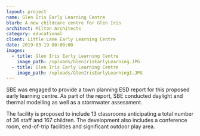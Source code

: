 ```yaml
---
layout: project
name: Glen Iris Early Learning Centre
blurb: A new childcare centre for Glen Iris
architect: Milton Architects
category: educational
client: Little Lane Early Learning Centre
date: 2019-03-19 00:00:00
images:
  - title: Glen Iris Early Learning Centre
    image_path: /uploads/GlenIrisEarlyLearning.JPG
  - title: Glen Iris Early Learning Centre
    image_path: /uploads/GlenIrisEarlyLearning1.JPG
---
```


SBE was engaged to provide a town planning ESD report for this proposed early learning centre. As part of the report, SBE conducted daylight and thermal modelling as well as a stormwater assessment.

The facility is proposed to include 13 classrooms anticipating a total number of 36 staff and 167 children. The development also includes a conference room, end-of-trip facilities and significant outdoor play area.